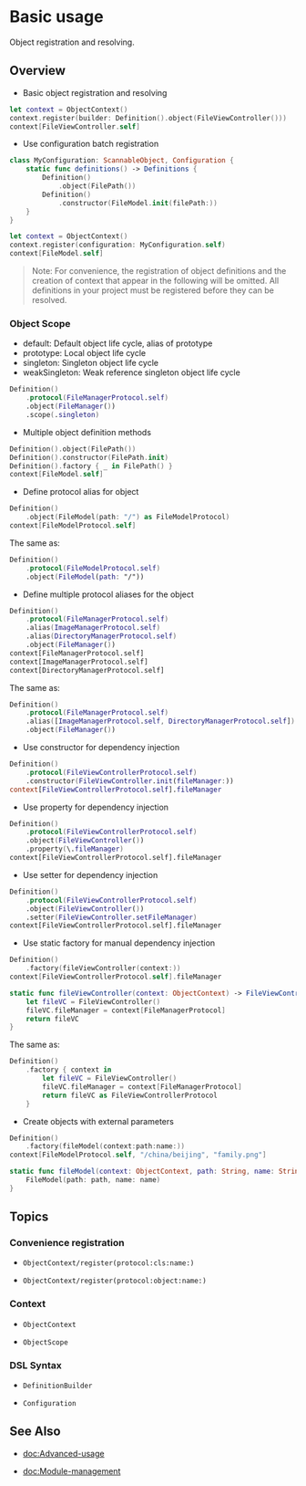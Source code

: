 # Basic usage

Object registration and resolving.

## Overview

* Basic object registration and resolving
```swift
let context = ObjectContext()
context.register(builder: Definition().object(FileViewController()))
context[FileViewController.self]
```

* Use configuration batch registration
```swift
class MyConfiguration: ScannableObject, Configuration {
    static func definitions() -> Definitions {
        Definition()
            .object(FilePath())
        Definition()
            .constructor(FileModel.init(filePath:))
    }
}

let context = ObjectContext()
context.register(configuration: MyConfiguration.self)
context[FileModel.self]
```

> Note: For convenience, the registration of object definitions and the creation of context that appear in the following will be omitted. All definitions in your project must be registered before they can be resolved.

### Object Scope

* default: Default object life cycle, alias of prototype
* prototype: Local object life cycle
* singleton: Singleton object life cycle
* weakSingleton: Weak reference singleton object life cycle

```swift
Definition()
    .protocol(FileManagerProtocol.self)
    .object(FileManager())
    .scope(.singleton)
```

* Multiple object definition methods
```swift
Definition().object(FilePath())
Definition().constructor(FilePath.init)
Definition().factory { _ in FilePath() }
context[FileModel.self]
```

* Define protocol alias for object
```swift
Definition()
    .object(FileModel(path: "/") as FileModelProtocol)
context[FileModelProtocol.self]
```
The same as:
```swift
Definition()
    .protocol(FileModelProtocol.self)
    .object(FileModel(path: "/"))
```

* Define multiple protocol aliases for the object
```swift
Definition()
    .protocol(FileManagerProtocol.self)
    .alias(ImageManagerProtocol.self)
    .alias(DirectoryManagerProtocol.self)
    .object(FileManager())
context[FileManagerProtocol.self]
context[ImageManagerProtocol.self]
context[DirectoryManagerProtocol.self]
```
The same as:
```swift
Definition()
    .protocol(FileManagerProtocol.self)
    .alias([ImageManagerProtocol.self, DirectoryManagerProtocol.self])
    .object(FileManager())
```

* Use constructor for dependency injection
```swift
Definition()
    .protocol(FileViewControllerProtocol.self)
    .constructor(FileViewController.init(fileManager:))
context[FileViewControllerProtocol.self].fileManager
```

* Use property for dependency injection
```swift
Definition()
    .protocol(FileViewControllerProtocol.self)
    .object(FileViewController())
    .property(\.fileManager)
context[FileViewControllerProtocol.self].fileManager
```

* Use setter for dependency injection
```swift
Definition()
    .protocol(FileViewControllerProtocol.self)
    .object(FileViewController())
    .setter(FileViewController.setFileManager)
context[FileViewControllerProtocol.self].fileManager
```

* Use static factory for manual dependency injection
```swift
Definition()
    .factory(fileViewController(context:))
context[FileViewControllerProtocol.self].fileManager

static func fileViewController(context: ObjectContext) -> FileViewControllerProtocol {
    let fileVC = FileViewController()
    fileVC.fileManager = context[FileManagerProtocol]
    return fileVC
}
```
The same as:
```swift
Definition()
    .factory { context in 
        let fileVC = FileViewController()
        fileVC.fileManager = context[FileManagerProtocol]
        return fileVC as FileViewControllerProtocol
    }
```

* Create objects with external parameters
```swift
Definition()
    .factory(fileModel(context:path:name:))
context[FileModelProtocol.self, "/china/beijing", "family.png"]

static func fileModel(context: ObjectContext, path: String, name: String) -> FileModelProtocol {
    FileModel(path: path, name: name)
}
```

## Topics

### Convenience registration

- ``ObjectContext/register(protocol:cls:name:)``

- ``ObjectContext/register(protocol:object:name:)``

### Context

- ``ObjectContext``

- ``ObjectScope``

### DSL Syntax

- ``DefinitionBuilder``

- ``Configuration``

## See Also

- <doc:Advanced-usage>

- <doc:Module-management>
